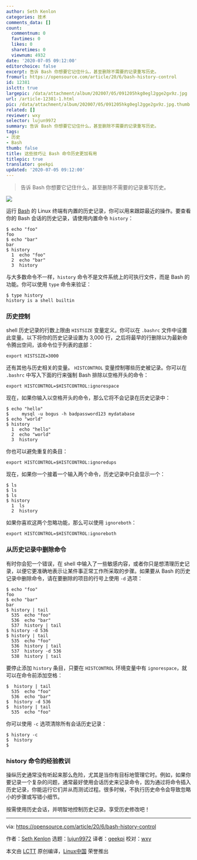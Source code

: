 ```yaml
---
author: Seth Kenlon
categories: 技术
comments_data: []
count:
  commentnum: 0
  favtimes: 0
  likes: 0
  sharetimes: 0
  viewnum: 4932
date: '2020-07-05 09:12:00'
editorchoice: false
excerpt: 告诉 Bash 你想要它记住什么，甚至删除不需要的记录重写历史。
fromurl: https://opensource.com/article/20/6/bash-history-control
id: 12381
islctt: true
largepic: /data/attachment/album/202007/05/091205hkg0egl2gge2gx9z.jpg
url: /article-12381-1.html
pic: /data/attachment/album/202007/05/091205hkg0egl2gge2gx9z.jpg.thumb.jpg
related: []
reviewer: wxy
selector: lujun9972
summary: 告诉 Bash 你想要它记住什么，甚至删除不需要的记录重写历史。
tags:
- 历史
- Bash
thumb: false
title: 这些技巧让 Bash 命令历史更加有用
titlepic: true
translator: geekpi
updated: '2020-07-05 09:12:00'
---
```



> 
> 告诉 Bash 你想要它记住什么，甚至删除不需要的记录重写历史。
> 
> 
> 


![](/data/attachment/album/202007/05/091205hkg0egl2gge2gx9z.jpg)


运行 [Bash](https://opensource.com/resources/what-bash) 的 Linux 终端有内置的历史记录，你可以用来跟踪最近的操作。要查看你的 Bash 会话的历史记录，请使用内置命令 `history`：



```
$ echo "foo"
foo
$ echo "bar"
bar
$ history
  1  echo "foo"
  2  echo "bar"
  3  history

```

与大多数命令不一样，`history` 命令不是文件系统上的可执行文件，而是 Bash 的功能。你可以使用 `type` 命令来验证：



```
$ type history
history is a shell builtin

```

### 历史控制


shell 历史记录的行数上限由 `HISTSIZE` 变量定义。你可以在 `.bashrc` 文件中设置此变量。以下将你的历史记录设置为 3,000 行，之后将最早的行删除以为最新命令腾出空间，该命令位于列表的底部：



```
export HISTSIZE=3000

```

还有其他与历史相关的变量。 `HISTCONTROL` 变量控制哪些历史被记录。你可以在 `.bashrc` 中写入下面的行来强制 Bash 排除以空格开头的命令：



```
export HISTCONTROL=$HISTCONTROL:ignorespace

```

现在，如果你输入以空格开头的命令，那么它将不会记录在历史记录中：



```
$ echo "hello"
$     mysql -u bogus -h badpassword123 mydatabase
$ echo "world"
$ history
  1  echo "hello"
  2  echo "world"
  3  history

```

你也可以避免重复的条目：



```
export HISTCONTROL=$HISTCONTROL:ignoredups

```

现在，如果你一个接着一个输入两个命令，历史记录中只会显示一个：



```
$ ls
$ ls
$ ls
$ history
  1  ls
  2  history

```

如果你喜欢这两个忽略功能，那么可以使用 `ignoreboth`：



```
export HISTCONTROL=$HISTCONTROL:ignoreboth

```

### 从历史记录中删除命令


有时你会犯一个错误，在 shell 中输入了一些敏感内容，或者你​​只是想清理历史记录，以便它更准确地表示让某件事正常工作所采取的步骤。如果要从 Bash 的历史记录中删除命令，请在要删除的项目的行号上使用 `-d` 选项：



```
$ echo "foo"
foo
$ echo "bar"
bar
$ history | tail
  535  echo "foo"
  536  echo "bar"
  537  history | tail
$ history -d 536
$ history | tail
  535  echo "foo"
  536  history | tail
  537  history -d 536
  538  history | tail

```

要停止添加 `history` 条目，只要在 `HISTCONTROL` 环境变量中有 `ignorespace`，就可以在命令前添加空格：



```
$  history | tail
  535  echo "foo"
  536  echo "bar"
$  history -d 536
$  history | tail
  535  echo "foo"

```

你可以使用 `-c` 选项清除所有会话历史记录：



```
$ history -c
$  history
$

```

### history 命令的经验教训


操纵历史通常没有听起来那么危险，尤其是当你有目标地管理它时。例如，如果你要记录一个复杂的问题，通常最好使用会话历史来记录命令，因为通过将命令插入历史记录，你能运行它们并从而测试过程。很多时候，不执行历史命令会导致忽略小的步骤或写错小细节。


按需使用历史会话，并明智地控制历史记录。享受历史修改吧！




---


via: <https://opensource.com/article/20/6/bash-history-control>


作者：[Seth Kenlon](https://opensource.com/users/seth) 选题：[lujun9972](https://github.com/lujun9972) 译者：[geekpi](https://github.com/geekpi) 校对：[wxy](https://github.com/wxy)


本文由 [LCTT](https://github.com/LCTT/TranslateProject) 原创编译，[Linux中国](https://linux.cn/) 荣誉推出